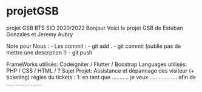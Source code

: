 # projetGSB
projet GSB BTS SIO 2020/2022
Bonjour Voici le projet GSB de Esteban Gonzales et Jeremy Aubry


Note pour Nous : - Les commit : - git add .
                                - git commit (oublie pas de mettre une descrption !)
                                - git push 

FrameWorks utilisés: Codeigniter / Flutter / Boostrap
Languages utilisés: PHP / CSS / HTML / ?
Sujet Projet: Assistance et dépannage des visiteur (+ ticketing) 
règles du tickets : 1: en tant que ........... je veux .................. afin de  .......................
                    